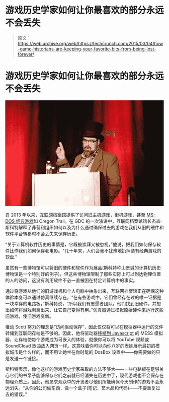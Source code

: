 # 游戏历史学家如何让你最喜欢的部分永远不会丢失

> 原文：<https://web.archive.org/web/https://techcrunch.com/2015/03/04/how-game-historians-are-keeping-your-favorite-bits-from-being-lost-forever/>

# 游戏历史学家如何让你最喜欢的部分永远不会丢失

![Jason Scott Internet Archive](img/fdfb42cfc03e756bee78c21d271442af.png)

自 2013 年以来，[互联网档案馆](https://web.archive.org/web/20221209003847/https://archive.org/index.php)提供了访问[旧主机游戏](https://web.archive.org/web/20221209003847/https://archive.org/details/consolelivingroom)，街机游戏，甚至 [MS-DOS 经典游戏](https://web.archive.org/web/20221209003847/https://archive.org/details/softwarelibrary_msdos_games)如 Oregon Trail。在 GDC 的一次演讲中，互联网档案馆馆长杰森·斯科特解释了非营利组织如何以及为什么通过确保过去的游戏在我们从旧的硬件和软件平台转移时不会丢失来保存历史。

“关于计算机软件历史的事情是，它既被崇拜又被忽视，”他说，把我们如何保存软件比作我们如何保存老电影。"几十年来，人们会毫不犹豫地扔掉装有经典游戏的软盘."

虽然有一些博物馆可以将旧的硬件和软件作为展品(斯科特称山景城的计算机历史博物馆是一个特别好的例子)，但这些博物馆限制了那些实际上可以到达物理位置的人的访问，这没有利用软件不必一直被困在特定计算机中的事实。

通过将游戏从他们的旧游戏机和个人电脑中抽象出来，互联网档案馆正在确保这种体验本身可以通过仿真继续存在。“在有些游戏中，它们曾经存在过的唯一证据是一块幸存的电路板，”斯科特说，“所以我们有志愿者团队，他们找到旧硬件，并想出如何将游戏剥离出来，让它自己变得有用。”仿真器通过模拟原始硬件来运行这些旧游戏，使旧游戏变新。

推动 Scott 努力的理念是“访问驱动保存”，因此仅仅将可以在模拟器中运行的文件转储到互联网存档是不够的。因此，他将驱动器[移植到 Javascript](https://web.archive.org/web/20221209003847/https://github.com/jsmess/jsmess) 的 MESS 模拟器，让存档使每个游戏成为可嵌入的体验，就像你可以将 YouTube 视频或 SoundCloud 歌曲放入网页一样。这意味着你可以向你八岁的表妹展示最初的模拟城市是什么样的，而不用让她坐在你时髦的 DosBox 设置中——你需要做的只是发送一个链接。

斯科特表示，像他这样的游戏历史学家采取的方法不够大——一些电路板在足够关心它们的书呆子能够保存它们之前就已经消失在历史中了，现代游戏也不会保存在物理介质上。因此，他恳求观众中的开发者尽他们所能确保今天制作的游戏不会永远消失。“从你的公司偷东西，做一个盒子(笔记、艺术品和代码)——不要重复过去的错误。”